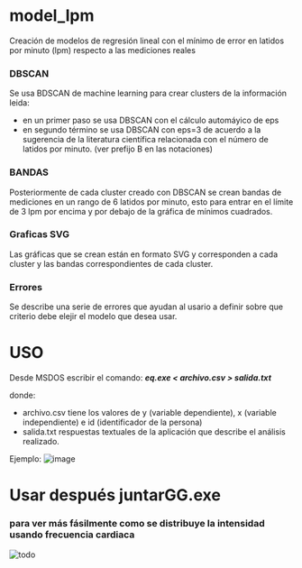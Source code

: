 # model_lpm
Creación de modelos de regresión lineal con el mínimo de error en latidos por minuto (lpm) respecto a las mediciones reales

### DBSCAN
Se usa BDSCAN de machine learning para crear clusters de la información leida:
* en un primer paso se usa DBSCAN con el cálculo automáyico de eps
* en segundo término se usa DBSCAN con eps=3 de acuerdo a la sugerencia de la literatura científica relacionada con el número de latidos por minuto. (ver prefijo B en las notaciones)

### BANDAS
Posteriormente de cada cluster creado con DBSCAN se crean bandas de mediciones en un rango de 6 latidos por minuto, esto para entrar en el límite de 3 lpm por encima y por debajo de la gráfica de mínimos cuadrados.

### Graficas SVG
Las gráficas que se crean están en formato SVG y corresponden a cada cluster y las bandas correspondientes de cada cluster.

### Errores
Se describe una serie de errores que ayudan al usario a definir sobre que criterio debe elejir el modelo que desea usar.

# USO
Desde MSDOS escribir el comando:    *___eq.exe < archivo.csv > salida.txt___*

donde:
* archivo.csv         tiene los valores de y (variable dependiente), x (variable independiente) e id (identificador de la persona)
* salida.txt  respuestas textuales de la aplicación que describe el análisis realizado.  

Ejemplo:
![image](https://user-images.githubusercontent.com/44904277/181934994-4e2cf4f1-ef89-4a9c-a38f-7778343e06ae.png)

# Usar después juntarGG.exe
### para ver más fásilmente como se distribuye la intensidad usando frecuencia cardiaca
![todo](https://github.com/user-attachments/assets/fae7d215-b01e-485f-8473-c4879d5812cd)
